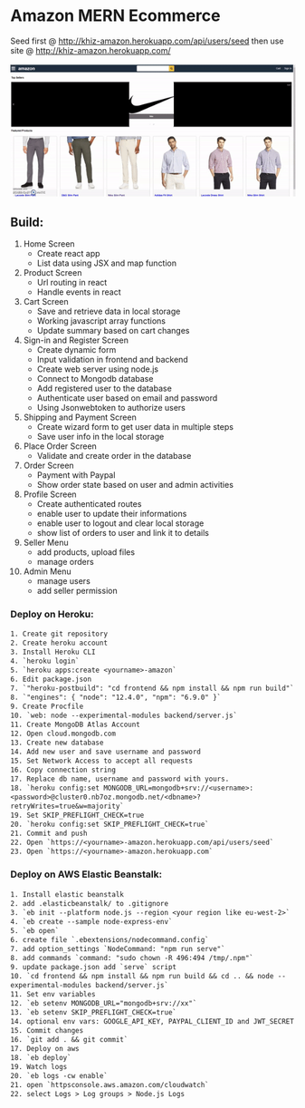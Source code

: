 # Amazon MERN Ecommerce

Seed first @ http://khiz-amazon.herokuapp.com/api/users/seed then use site @ http://khiz-amazon.herokuapp.com/

![example](./amazon-mern.gif)

## Build:

1. Home Screen
   - Create react app
   - List data using JSX and map function
2. Product Screen
   - Url routing in react
   - Handle events in react
3. Cart Screen
   - Save and retrieve data in local storage
   - Working javascript array functions
   - Update summary based on cart changes
4. Sign-in and Register Screen
   - Create dynamic form
   - Input validation in frontend and backend
   - Create web server using node.js
   - Connect to Mongodb database
   - Add registered user to the database
   - Authenticate user based on email and password
   - Using Jsonwebtoken to authorize users
5. Shipping and Payment Screen
   - Create wizard form to get user data in multiple steps
   - Save user info in the local storage
6. Place Order Screen
   - Validate and create order in the database
7. Order Screen
   - Payment with Paypal
   - Show order state based on user and admin activities
8. Profile Screen
   - Create authenticated routes
   - enable user to update their informations
   - enable user to logout and clear local storage
   - show list of orders to user and link it to details
9. Seller Menu
   - add products, upload files
   - manage orders
10. Admin Menu
    - manage users
    - add seller permission

### Deploy on Heroku:

    1. Create git repository
    2. Create heroku account
    3. Install Heroku CLI
    4. `heroku login`
    5. `heroku apps:create <yourname>-amazon`
    6. Edit package.json
    7. `"heroku-postbuild": "cd frontend && npm install && npm run build"`
    8. `"engines": { "node": "12.4.0", "npm": "6.9.0" }`
    9. Create Procfile
    10. `web: node --experimental-modules backend/server.js`
    11. Create MongoDB Atlas Account
    12. Open cloud.mongodb.com
    13. Create new database
    14. Add new user and save username and password
    15. Set Network Access to accept all requests
    16. Copy connection string
    17. Replace db name, username and password with yours.
    18. `heroku config:set MONGODB_URL=mongodb+srv://<username>:<password>@cluster0.nb7oz.mongodb.net/<dbname>?retryWrites=true&w=majority`
    19. Set SKIP_PREFLIGHT_CHECK=true
    20. `heroku config:set SKIP_PREFLIGHT_CHECK=true`
    21. Commit and push
    22. Open `https://<yourname>-amazon.herokuapp.com/api/users/seed`
    23. Open `https://<yourname>-amazon.herokuapp.com`

### Deploy on AWS Elastic Beanstalk:

    1. Install elastic beanstalk
    2. add .elasticbeanstalk/ to .gitignore
    3. `eb init --platform node.js --region <your region like eu-west-2>`
    4. `eb create --sample node-express-env`
    5. `eb open`
    6. create file `.ebextensions/nodecommand.config`
    7. add option_settings `NodeCommand: "npm run serve"`
    8. add commands `command: "sudo chown -R 496:494 /tmp/.npm"`
    9. update package.json add `serve` script
    10. `cd frontend && npm install && npm run build && cd .. && node --experimental-modules backend/server.js`
    11. Set env variables
    12. `eb setenv MONGODB_URL="mongodb+srv://xx"`
    13. `eb setenv SKIP_PREFLIGHT_CHECK=true`
    14. optional env vars: GOOGLE_API_KEY, PAYPAL_CLIENT_ID and JWT_SECRET
    15. Commit changes
    16. `git add . && git commit`
    17. Deploy on aws
    18. `eb deploy`
    19. Watch logs
    20. `eb logs -cw enable`
    21. open `httpsconsole.aws.amazon.com/cloudwatch`
    22. select Logs > Log groups > Node.js Logs
